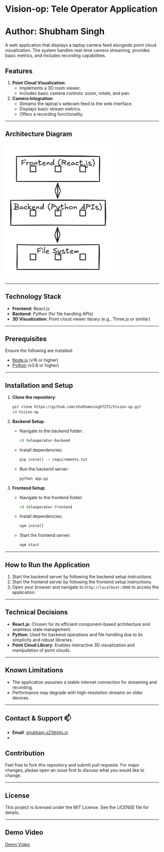 
# Vision-op: Tele Operator Application

# Author: Shubham Singh

A web application that displays a laptop camera feed alongside point cloud visualization. The system handles real-time camera streaming, provides basic metrics, and includes recording capabilities.

## Features

1. **Point Cloud Visualization**:
   - Implements a 3D room viewer.
   - Includes basic camera controls: zoom, rotate, and pan.
2. **Camera Integration**:
   - Streams the laptop's webcam feed to the web interface.
   - Displays basic stream metrics.
   - Offers a recording functionality.

---

## Architecture Diagram

![Architecture Diagram](Architecture.jpg)


---

## Technology Stack

- **Frontend**: React.js
- **Backend**: Python (for file handling APIs)
- **3D Visualization**: Point cloud viewer library (e.g., Three.js or similar)

---

## Prerequisites

Ensure the following are installed:

- [Node.js](https://nodejs.org/) (v16 or higher)
- [Python](https://www.python.org/) (v3.8 or higher)

---

## Installation and Setup

1. **Clone the repository**:
   ```bash
   git clone https://github.com/shubhamsingh7272/Vision-op.git
   cd Vision-op
   ```

2. **Backend Setup**:
   - Navigate to the backend folder:
     ```bash
     cd teleoperator-backend
     ```
   - Install dependencies:
     ```bash
     pip install -r requirements.txt
     ```
   - Run the backend server:
     ```bash
     python app.py
     ```

3. **Frontend Setup**:
   - Navigate to the frontend folder:
     ```bash
     cd teleoperator-frontend
     ```
   - Install dependencies:
     ```bash
     npm install
     ```
   - Start the frontend server:
     ```bash
     npm start
     ```

---

## How to Run the Application

1. Start the backend server by following the backend setup instructions.
2. Start the frontend server by following the frontend setup instructions.
3. Open your browser and navigate to `http://localhost:3000` to access the application.

---

## Technical Decisions

- **React.js**: Chosen for its efficient component-based architecture and seamless state management.
- **Python**: Used for backend operations and file handling due to its simplicity and robust libraries.
- **Point Cloud Library**: Enables interactive 3D visualization and manipulation of point clouds.

---

## Known Limitations

- The application assumes a stable internet connection for streaming and recording.
- Performance may degrade with high-resolution streams on older devices.

---
## Contact & Support 📫

-   **Email**: shubham.s21@iiits.in
-   

## Contribution

Feel free to fork this repository and submit pull requests. For major changes, please open an issue first to discuss what you would like to change.

---

## License

This project is licensed under the MIT License. See the LICENSE file for details.

---

## Demo Video

[Demo Video](https://drive.google.com/file/d/1brB93bHzWKWhrwac6RVlADzNatIjTyzB/view?usp=sharing)
